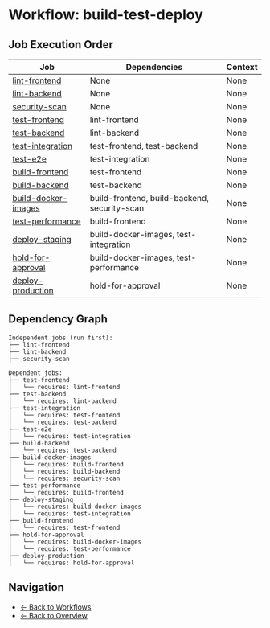 # Workflow: build-test-deploy

## Job Execution Order

| Job | Dependencies | Context |
|-----|--------------|----------|
| [lint-frontend](../jobs/lint-frontend.md) | None | None |
| [lint-backend](../jobs/lint-backend.md) | None | None |
| [security-scan](../jobs/security-scan.md) | None | None |
| [test-frontend](../jobs/test-frontend.md) | lint-frontend | None |
| [test-backend](../jobs/test-backend.md) | lint-backend | None |
| [test-integration](../jobs/test-integration.md) | test-frontend, test-backend | None |
| [test-e2e](../jobs/test-e2e.md) | test-integration | None |
| [build-frontend](../jobs/build-frontend.md) | test-frontend | None |
| [build-backend](../jobs/build-backend.md) | test-backend | None |
| [build-docker-images](../jobs/build-docker-images.md) | build-frontend, build-backend, security-scan | None |
| [test-performance](../jobs/test-performance.md) | build-frontend | None |
| [deploy-staging](../jobs/deploy-staging.md) | build-docker-images, test-integration | None |
| [hold-for-approval](../jobs/hold-for-approval.md) | build-docker-images, test-performance | None |
| [deploy-production](../jobs/deploy-production.md) | hold-for-approval | None |

## Dependency Graph

```
Independent jobs (run first):
├── lint-frontend
├── lint-backend
├── security-scan

Dependent jobs:
├── test-frontend
│   └── requires: lint-frontend
├── test-backend
│   └── requires: lint-backend
├── test-integration
│   └── requires: test-frontend
│   └── requires: test-backend
├── test-e2e
│   └── requires: test-integration
├── build-backend
│   └── requires: test-backend
├── build-docker-images
│   └── requires: build-frontend
│   └── requires: build-backend
│   └── requires: security-scan
├── test-performance
│   └── requires: build-frontend
├── deploy-staging
│   └── requires: build-docker-images
│   └── requires: test-integration
├── build-frontend
│   └── requires: test-frontend
├── hold-for-approval
│   └── requires: build-docker-images
│   └── requires: test-performance
├── deploy-production
│   └── requires: hold-for-approval
```

## Navigation

- [← Back to Workflows](../summaries/workflows.md)
- [← Back to Overview](../README.md)
